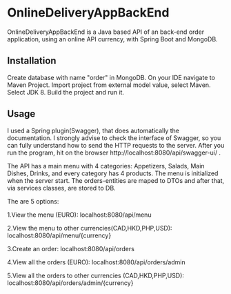 # OnlineDeliveryAppBackEnd

OnlineDeliveryAppBackEnd is a Java based API of an back-end order application, using an online API currency,
with Spring Boot and MongoDB.



## Installation

Create database with name "order" in MongoDB.
On your IDE navigate to Maven Project.
Import project from external model value, select Maven.
Select JDK 8.
Build the project and run it.


## Usage

I used a Spring plugin(Swagger), that does automatically the documentation.
I strongly advise to check the interface of Swagger, so you can fully understand how to send the HTTP requests to the server.
After you run the program, hit on the browser http://localhost:8080/api/swagger-ui/ .

The API has a main menu with 4 categories: Appetizers, Salads, Main Dishes, Drinks, and every category has 4 products.
The menu is initialized when the server start.
The orders-entities are maped to DTOs and after that, via services classes, are stored to DB. 

The are 5 options:
                    
1.View the menu (EURO):                                                   localhost:8080/api/menu

2.View the menu to other currencies(CAD,HKD,PHP,USD):                     localhost:8080/api/menu/{currency}

3.Create an order:                                                        localhost:8080/api/orders

4.View all the orders (EURO):                                             localhost:8080/api/orders/admin

5.View all the orders to other currencies (CAD,HKD,PHP,USD):              localhost:8080/api/orders/admin/{currency}








